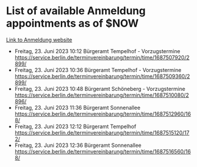 # List of available Anmeldung appointments as of $NOW
[Link to Anmeldung website](https://service.berlin.de/terminvereinbarung/termin/tag.php?termin=1&anliegen[]=120686&dienstleisterlist=122210,122217,327316,122219,327312,122227,327314,122231,327346,122243,327348,122254,122252,329742,122260,329745,122262,329748,122271,327278,122273,327274,122277,327276,330436,122280,327294,122282,327290,122284,327292,122291,327270,122285,327266,122286,327264,122296,327268,150230,329760,122297,327286,122294,327284,122312,329763,122314,329775,122304,327330,122311,327334,122309,327332,317869,122281,327352,122279,329772,122283,122276,327324,122274,327326,122267,329766,122246,327318,122251,327320,122257,327322,122208,327298,122226,327300&herkunft=http%3A%2F%2Fservice.berlin.de%2Fdienstleistung%2F120686%2F)
- Freitag, 23. Juni 2023 10:12 Bürgeramt Tempelhof - Vorzugstermine https://service.berlin.de/terminvereinbarung/termin/time/1687507920/2899/
- Freitag, 23. Juni 2023 10:36 Bürgeramt Tempelhof - Vorzugstermine https://service.berlin.de/terminvereinbarung/termin/time/1687509360/2899/
- Freitag, 23. Juni 2023 10:48 Bürgeramt Schöneberg - Vorzugstermine https://service.berlin.de/terminvereinbarung/termin/time/1687510080/2896/
- Freitag, 23. Juni 2023 11:36 Bürgeramt Sonnenallee https://service.berlin.de/terminvereinbarung/termin/time/1687512960/168/
- Freitag, 23. Juni 2023 12:12 Bürgeramt Tempelhof https://service.berlin.de/terminvereinbarung/termin/time/1687515120/172/
- Freitag, 23. Juni 2023 12:36 Bürgeramt Sonnenallee https://service.berlin.de/terminvereinbarung/termin/time/1687516560/168/
